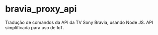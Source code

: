 # bravia_proxy_api
Tradução de comandos da API da TV Sony Bravia, usando Node JS. API simplificada para uso de IoT.
